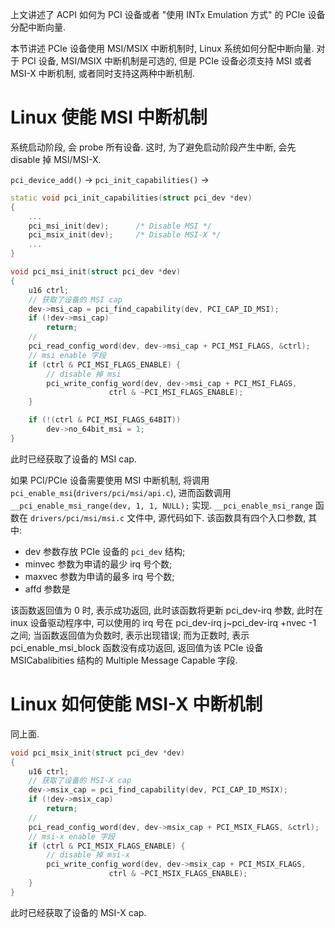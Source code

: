 
上文讲述了 ACPI 如何为 PCI 设备或者 "使用 INTx Emulation 方式" 的 PCIe 设备分配中断向量.

本节讲述 PCIe 设备使用 MSI/MSIX 中断机制时, Linux 系统如何分配中断向量. 对于 PCI 设备, MSI/MSIX 中断机制是可选的, 但是 PCIe 设备必须支持 MSI 或者 MSI-X 中断机制, 或者同时支持这两种中断机制.

# Linux 使能 MSI 中断机制

系统启动阶段, 会 probe 所有设备. 这时, 为了避免启动阶段产生中断, 会先 disable 掉 MSI/MSI-X.

`pci_device_add()` -> `pci_init_capabilities()` ->

```cpp
static void pci_init_capabilities(struct pci_dev *dev)
{
    ...
    pci_msi_init(dev);		/* Disable MSI */
    pci_msix_init(dev);		/* Disable MSI-X */
    ...
}
```

```cpp
void pci_msi_init(struct pci_dev *dev)
{
    u16 ctrl;
    // 获取了设备的 MSI cap
    dev->msi_cap = pci_find_capability(dev, PCI_CAP_ID_MSI);
    if (!dev->msi_cap)
        return;
    //
    pci_read_config_word(dev, dev->msi_cap + PCI_MSI_FLAGS, &ctrl);
    // msi enable 字段
    if (ctrl & PCI_MSI_FLAGS_ENABLE) {
        // disable 掉 msi
        pci_write_config_word(dev, dev->msi_cap + PCI_MSI_FLAGS,
                      ctrl & ~PCI_MSI_FLAGS_ENABLE);
    }

    if (!(ctrl & PCI_MSI_FLAGS_64BIT))
        dev->no_64bit_msi = 1;
}
```

此时已经获取了设备的 MSI cap.

如果 PCI/PCIe 设备需要使用 MSI 中断机制, 将调用 `pci_enable_msi`(`drivers/pci/msi/api.c`), 进而函数调用 `__pci_enable_msi_range(dev, 1, 1, NULL);` 实现. `__pci_enable_msi_range` 函数在 `drivers/pci/msi/msi.c` 文件中, 源代码如下. 该函数具有四个入口参数, 其中:

* dev 参数存放 PCIe 设备的 `pci_dev` 结构;
* minvec 参数为申请的最少 irq 号个数;
* maxvec 参数为申请的最多 irq 号个数;
* affd 参数是

该函数返回值为 0 时, 表示成功返回, 此时该函数将更新 pci_dev-irq 参数, 此时在 inux 设备驱动程序中, 可以使用的 irq 号在 pci_dev-irq j~pci_dev-irq +nvec -1 之间; 当函数返回值为负数时, 表示出现错误; 而为正数时, 表示 pci_enable_msi_block 函数没有成功返回, 返回值为该 PCIe 设备 MSICabalibities 结构的 Multiple Message Capable 字段.

# Linux 如何使能 MSI-X 中断机制

同上面.

```cpp
void pci_msix_init(struct pci_dev *dev)
{
    u16 ctrl;
    // 获取了设备的 MSI-X cap
    dev->msix_cap = pci_find_capability(dev, PCI_CAP_ID_MSIX);
    if (!dev->msix_cap)
        return;
    //
    pci_read_config_word(dev, dev->msix_cap + PCI_MSIX_FLAGS, &ctrl);
    // msi-x enable 字段
    if (ctrl & PCI_MSIX_FLAGS_ENABLE) {
        // disable 掉 msi-x
        pci_write_config_word(dev, dev->msix_cap + PCI_MSIX_FLAGS,
                      ctrl & ~PCI_MSIX_FLAGS_ENABLE);
    }
}
```

此时已经获取了设备的 MSI-X cap.